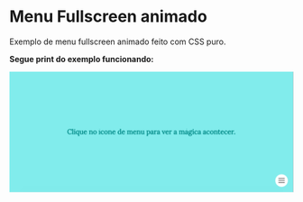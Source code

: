 # Menu Fullscreen animado

Exemplo de menu fullscreen animado feito com CSS puro.


**Segue print do exemplo funcionando:**

![alt text](https://github.com/jorginhodev/menu-fullscreen/blob/master/screen.gif "Menu FullScreen Animado")